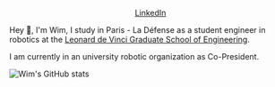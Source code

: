 <p align="center">
  <a href="https://www.linkedin.com/in/wim-poignon-a113aa1b0/?locale=en_US">LinkedIn</a> 
</p>

Hey 👋, I'm Wim, I study in Paris - La Défense as a student engineer in robotics at the [Leonard de Vinci Graduate School of Engineering](https://www.esilv.fr/en/).

I am currently in an university robotic organization as Co-President.

  ![Wim's GitHub stats](https://github-readme-stats.vercel.app/api?username=wimausberlin&show_icons=true&theme=radical)
